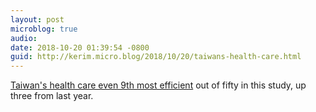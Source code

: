 ```yaml
---
layout: post
microblog: true
audio: 
date: 2018-10-20 01:39:54 -0800
guid: http://kerim.micro.blog/2018/10/20/taiwans-health-care.html
---
```

[Taiwan's health care even 9th most efficient](https://www.bloomberg.com/news/articles/2018-09-19/u-s-near-bottom-of-health-index-hong-kong-and-singapore-at-top) out of fifty in this study, up three from last year.
